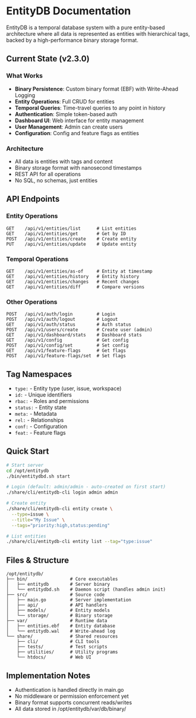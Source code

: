 # EntityDB Documentation

EntityDB is a temporal database system with a pure entity-based architecture where all data is represented as entities with hierarchical tags, backed by a high-performance binary storage format.

## Current State (v2.3.0)

### What Works
- **Binary Persistence**: Custom binary format (EBF) with Write-Ahead Logging
- **Entity Operations**: Full CRUD for entities
- **Temporal Queries**: Time-travel queries to any point in history
- **Authentication**: Simple token-based auth
- **Dashboard UI**: Web interface for entity management
- **User Management**: Admin can create users
- **Configuration**: Config and feature flags as entities

### Architecture
- All data is entities with tags and content
- Binary storage format with nanosecond timestamps
- REST API for all operations
- No SQL, no schemas, just entities

## API Endpoints

### Entity Operations
```
GET    /api/v1/entities/list      # List entities
GET    /api/v1/entities/get       # Get by ID  
POST   /api/v1/entities/create    # Create entity
PUT    /api/v1/entities/update    # Update entity
```

### Temporal Operations
```
GET    /api/v1/entities/as-of     # Entity at timestamp
GET    /api/v1/entities/history   # Entity history
GET    /api/v1/entities/changes   # Recent changes
GET    /api/v1/entities/diff      # Compare versions
```

### Other Operations
```
POST   /api/v1/auth/login         # Login
POST   /api/v1/auth/logout        # Logout
GET    /api/v1/auth/status        # Auth status
POST   /api/v1/users/create       # Create user (admin)
GET    /api/v1/dashboard/stats    # Dashboard stats
GET    /api/v1/config             # Get config
POST   /api/v1/config/set         # Set config
GET    /api/v1/feature-flags      # Get flags
POST   /api/v1/feature-flags/set  # Set flags
```

## Tag Namespaces

- `type:` - Entity type (user, issue, workspace)
- `id:` - Unique identifiers  
- `rbac:` - Roles and permissions
- `status:` - Entity state
- `meta:` - Metadata
- `rel:` - Relationships
- `conf:` - Configuration
- `feat:` - Feature flags

## Quick Start

```bash
# Start server
cd /opt/entitydb
./bin/entitydbd.sh start

# Login (default: admin/admin - auto-created on first start)
./share/cli/entitydb-cli login admin admin

# Create entity
./share/cli/entitydb-cli entity create \
  --type=issue \
  --title="My Issue" \
  --tags="priority:high,status:pending"

# List entities
./share/cli/entitydb-cli entity list --tag="type:issue"
```

## Files & Structure

```
/opt/entitydb/
├── bin/                # Core executables
│   ├── entitydb        # Server binary
│   └── entitydbd.sh    # Daemon script (handles admin init)
├── src/                # Source code
│   ├── main.go         # Server implementation
│   ├── api/            # API handlers
│   ├── models/         # Entity models
│   └── storage/        # Binary storage
├── var/                # Runtime data
│   ├── entities.ebf    # Entity database
│   └── entitydb.wal    # Write-ahead log
└── share/              # Shared resources
    ├── cli/            # CLI tools
    ├── tests/          # Test scripts
    ├── utilities/      # Utility programs
    └── htdocs/         # Web UI
```

## Implementation Notes

- Authentication is handled directly in main.go
- No middleware or permission enforcement yet
- Binary format supports concurrent reads/writes
- All data stored in /opt/entitydb/var/db/binary/